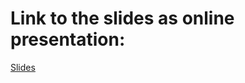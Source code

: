 # Link to the slides as online presentation:
[Slides](https://mueller-patrick.github.io/SE-e-Portfolio)
